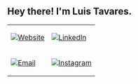 
<h2> Hey there! I'm Luis Tavares.</h2>
<table style="border: 0px solid black;">
   <tr>
      <td>
         <p>
            <a href="https://www.mikusher.com/" target="_blank"><img alt="Website" src="https://img.shields.io/badge/Website-www.mikusher.com-blue?style=flat-square&logo=google-chrome"></a>
         </p>
      </td>
      <td>
         <p>
            <a href="https://www.linkedin.com/in/mikusher/"><img alt="LinkedIn" src="https://img.shields.io/badge/LinkedIn-mikusher-blue?style=flat-square&logo=linkedin"></a>
         </p>
      </td>
   </tr>
   <tr>
      <td>
         <p>
            <a href="mailto:luis.amilcar.tavares@outlook.com"><img alt="Email" src="https://img.shields.io/badge/Email-luis.amilcar.tavares@outlook.com-blue?style=flat-square&logo=gmail"</a>
         </p>
      </td>
      <td>
         <p>
            <a href="https://www.instagram.com/mikusher/"><img alt="Instagram" src="https://img.shields.io/badge/Instagram-mikusher-blue?style=flat-square&logo=instagram"></a>
         </p>
      </td>
   </tr>
</table>
